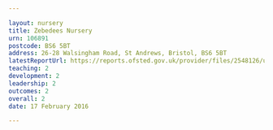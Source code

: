 ```yaml
---

layout: nursery
title: Zebedees Nursery
urn: 106891
postcode: BS6 5BT
address: 26-28 Walsingham Road, St Andrews, Bristol, BS6 5BT
latestReportUrl: https://reports.ofsted.gov.uk/provider/files/2548126/urn/106891.pdf
teaching: 2
development: 2
leadership: 2
outcomes: 2
overall: 2
date: 17 February 2016

---
```

